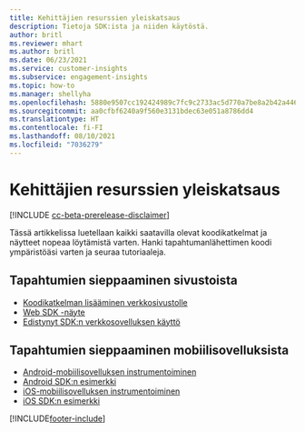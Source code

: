 ```yaml
---
title: Kehittäjien resurssien yleiskatsaus
description: Tietoja SDK:ista ja niiden käytöstä.
author: britl
ms.reviewer: mhart
ms.author: britl
ms.date: 06/23/2021
ms.service: customer-insights
ms.subservice: engagement-insights
ms.topic: how-to
ms.manager: shellyha
ms.openlocfilehash: 5880e9507cc192424989c7fc9c2733ac5d770a7be8a2b42a446ffd8681fa7612
ms.sourcegitcommit: aa0cfbf6240a9f560e3131bdec63e051a8786dd4
ms.translationtype: HT
ms.contentlocale: fi-FI
ms.lasthandoff: 08/10/2021
ms.locfileid: "7036279"
---
```

# <a name="developer-resources-overview"></a>Kehittäjien resurssien yleiskatsaus

[!INCLUDE [cc-beta-prerelease-disclaimer](includes/cc-beta-prerelease-disclaimer.md)]

Tässä artikkelissa luetellaan kaikki saatavilla olevat koodikatkelmat ja näytteet nopeaa löytämistä varten. Hanki tapahtumanlähettimen koodi ympäristöäsi varten ja seuraa tutoriaaleja. 

## <a name="capture-events-from-websites"></a>Tapahtumien sieppaaminen sivustoista

- [Koodikatkelman lisääminen verkkosivustolle](instrument-website.md)
- [Web SDK -näyte](websdk-sample.md)
- [Edistynyt SDK:n verkkosovelluksen käyttö](advanced-SDK-implementation.md)

## <a name="capture-events-from-mobile-apps"></a>Tapahtumien sieppaaminen mobiilisovelluksista

- [Android-mobiilisovelluksen instrumentoiminen](get-started-android.md)
- [Android SDK:n esimerkki](androidsdk-sample.md)
- [iOS-mobiilisovelluksen instrumentoiminen](get-started-ios.md)
- [iOS SDK:n esimerkki](iossdk-sample.md)

[!INCLUDE[footer-include](../includes/footer-banner.md)]